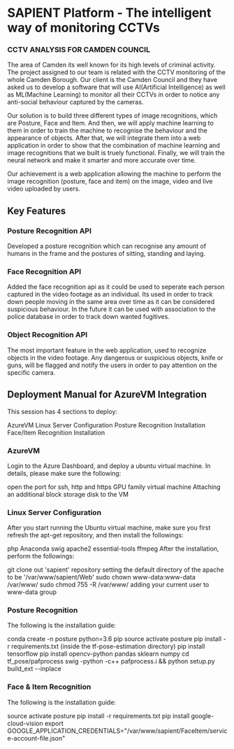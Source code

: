 <h1>SAPIENT Platform - The intelligent way of monitoring CCTVs</h1>

<h3>CCTV ANALYSIS FOR CAMDEN COUNCIL</h3>

The area of Camden its well known for its high levels of criminal activity. The project assigned to our team is related with the CCTV monitoring of the whole Camden Borough. Our client is the Camden Council and they have asked us to develop a software that will use AI(Artificial Intelligence) as well as ML(Machine Learning) to monitor all their CCTVs in order to notice any anti-social behaviour captured by the cameras. 

Our solution is to build three different types of image recognitions, which are Posture, Face and Item. And then, we will apply machine learning to them in order to train the machine to recognise the behaviour and the appearance of objects. After that, we will integrate them into a web application in order to show that the combination of machine learning and image recognitions that we built is truely functional. Finally, we will train the neural network and make it smarter and more accurate over time. 

Our achievement is a web application allowing the machine to perform the image recognition (posture, face and item) on the image, video and live video uploaded by users.

<h2>Key Features</h2>

<h3>Posture Recognition API</h3>
Developed a posture recognition which can recognise any amount of humans in the frame and the postures of sitting, standing and laying.

<h3>Face Recognition API</h3>
Added the face recognition api as it could be used to seperate each person captured in the video footage as an individual. Its used in order to track down people moving in the same area over time as it can be considered suspicious behaviour. In the future it can be used with association to the police database in order to track down wanted fugitives.

<h3>Object Recognition API</h3>
The most important feature in the web application, used to recognize objects in the video footage. Any dangerous or suspicious objects, knife or guns, will be flagged and notify the users in order to pay attention on the specific camera.

<h2>Deployment Manual for AzureVM Integration</h2>

This session has 4 sections to deploy:

AzureVM
Linux Server Configuration
Posture Recognition Installation
Face/Item Recognition Installation

<h3>AzureVM</h3>
Login to the Azure Dashboard, and deploy a ubuntu virtual machine. In details, please make sure the following:

open the port for ssh, http and https
GPU family virtual machine
Attaching an additional block storage disk to the VM

<h3>Linux Server Configuration</h3>
After you start running the Ubuntu virtual machine, make sure you first refresh the apt-get repository, and then install the followings:

php
Anaconda
swig
apache2
essential-tools
ffmpeg
After the installation, perform the followings:

git clone out 'sapient' repository
setting the default directory of the apache to be '/var/www/sapient/Web'
sudo chown www-data:www-data /var/www/
sudo chmod 755 -R /var/www/
adding your current user to www-data group

<h3>Posture Recognition</h3>
The following is the installation guide:

conda create -n posture python=3.6 pip
source activate posture
pip install -r requirements.txt (inside the tf-pose-estimation directory)
pip install tensorflow
pip install opencv-python pandas sklearn numpy
cd tf_pose/pafprocess
swig -python -c++ pafprocess.i && python setup.py build_ext --inplace

<h3>Face & Item Recognition</h3>
The following is the installation guide:

source activate posture
pip install -r requirements.txt
pip install google-cloud-vision
export GOOGLE_APPLICATION_CREDENTIALS="/var/www/sapient/FaceItem/service-account-file.json"
